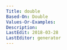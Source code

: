 ```yaml
---
Title: double
Based-On: Double
Values-Or-Examples: 
Description: 
LastEdit: 2018-03-28
LastEditor: generator
---
```




